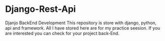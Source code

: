 # Django-Rest-Api
Djanjo BackEnd Development
This repository is store with django, python, api and framework. All I have stored here are for my practice seesion. If you are interested you can check for your project back-End.
